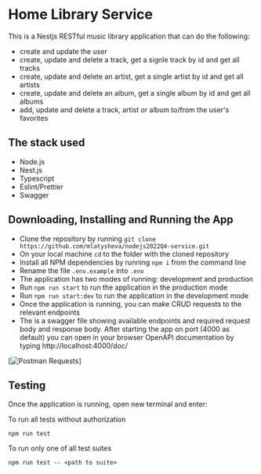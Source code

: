 # Home Library Service

This is a Nestjs RESTful music library application that can do the following:
- create and update the user
- create, update and delete a track, get a signle track by id and get all tracks
- create, update and delete an artist, get a single artist by id and get all artists
- create, update and delete an album, get a single album by id and get all albums
- add, update and delete a track, artist or album to/from the user's favorites

## The stack used
- Node.js
- Nest.js
- Typescript
- Eslint/Prettier
- Swagger
## Downloading, Installing and Running the App

- Clone the repository by running `git clone https://github.com/mlatysheva/nodejs2022Q4-service.git`
- On your local machine `cd` to the folder with the cloned repository
- Install all NPM dependencies by running `npm i` from the command line
- Rename the file `.env.example` into `.env`
- The application has two modes of running: development and production
- Run `npm run start` to run the application in the production mode
- Run `npm run start:dev` to run the application in the development mode
- Once the application is running, you can make CRUD requests to the relevant endpoints
- The is a swagger file showing available endpoints and required request body and response body.
After starting the app on port (4000 as default) you can open in your browser OpenAPI documentation by typing http://localhost:4000/doc/

[![Postman Requests](https://raw.githubusercontent.com/mlatysheva/nodejs2024Q2-service/develop/screenshot_postman.png)]
## Testing

Once the application is running, open new terminal and enter:

To run all tests without authorization

```
npm run test
```

To run only one of all test suites

```
npm run test -- <path to suite>
```
